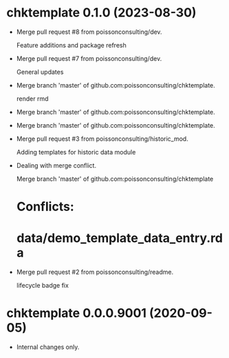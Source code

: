 <!-- NEWS.md is maintained by https://fledge.cynkra.com, contributors should not edit this file -->

# chktemplate 0.1.0 (2023-08-30)

- Merge pull request #8 from poissonconsulting/dev.

  Feature additions and package refresh

- Merge pull request #7 from poissonconsulting/dev.

  General updates

- Merge branch 'master' of github.com:poissonconsulting/chktemplate.

  render rmd

- Merge branch 'master' of github.com:poissonconsulting/chktemplate.

- Merge branch 'master' of github.com:poissonconsulting/chktemplate.

- Merge pull request #3 from poissonconsulting/historic_mod.

  Adding templates for historic data module

- Dealing with merge conflict.

  Merge branch 'master' of github.com:poissonconsulting/chktemplate

  # Conflicts:
  # data/demo_template_data_entry.rda

- Merge pull request #2 from poissonconsulting/readme.

  lifecycle badge fix


# chktemplate 0.0.0.9001 (2020-09-05)

- Internal changes only.


